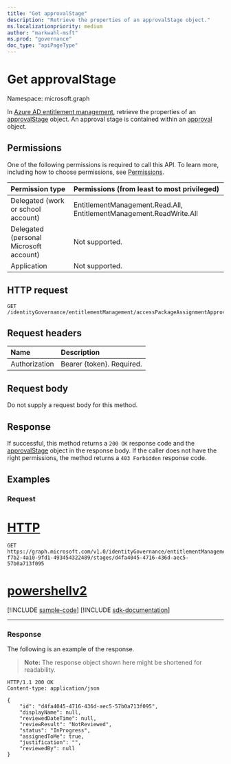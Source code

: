 ```yaml
---
title: "Get approvalStage"
description: "Retrieve the properties of an approvalStage object."
ms.localizationpriority: medium
author: "markwahl-msft"
ms.prod: "governance"
doc_type: "apiPageType"
---
```


# Get approvalStage

Namespace: microsoft.graph

In [Azure AD entitlement management](../resources/entitlementmanagement-overview.md), retrieve the properties of an [approvalStage](../resources/approvalstage.md) object. An approval stage is contained within an [approval](../resources/approval.md) object.

## Permissions

One of the following permissions is required to call this API. To learn more, including how to choose permissions, see [Permissions](/graph/permissions-reference).

| Permission type                        | Permissions (from least to most privileged) |
|:---------------------------------------|:--------------------------------------------|
| Delegated (work or school account)     | EntitlementManagement.Read.All, EntitlementManagement.ReadWrite.All |
| Delegated (personal Microsoft account) | Not supported. |
| Application                            | Not supported. |

## HTTP request

<!-- { "blockType": "ignored" } -->

```http
GET /identityGovernance/entitlementManagement/accessPackageAssignmentApprovals/{accessPackageAssignmentRequestId}/stages/{approvalStageId}
```

## Request headers

| Name      |Description|
|:----------|:----------|
| Authorization | Bearer \{token\}. Required. |

## Request body

Do not supply a request body for this method.

## Response

If successful, this method returns a `200 OK` response code and the [approvalStage](../resources/approvalstage.md) object in the response body. If the caller does not have the right permissions, the method returns a `403 Forbidden` response code.

## Examples

### Request


# [HTTP](#tab/http)
<!-- {
  "blockType": "request",
  "name": "get_approvalstage"
}
-->
``` http
GET https://graph.microsoft.com/v1.0/identityGovernance/entitlementManagement/accessPackageAssignmentApprovals/abd306ef-f7b2-4a10-9fd1-493454322489/stages/d4fa4045-4716-436d-aec5-57b0a713f095
```

# [powershellv2](#tab/powershellv2)
[!INCLUDE [sample-code](../includes/snippets/powershellv2/get-approvalstage-powershellv2-snippets.md)]
[!INCLUDE [sdk-documentation](../includes/snippets/snippets-sdk-documentation-link.md)]

---

### Response

The following is an example of the response.

> **Note:** The response object shown here might be shortened for readability.

<!-- {
  "blockType": "response",
  "truncated": true,
  "@odata.type": "microsoft.graph.approvalStage"
} -->

```http
HTTP/1.1 200 OK
Content-type: application/json

{
    "id": "d4fa4045-4716-436d-aec5-57b0a713f095",
    "displayName": null,
    "reviewedDateTime": null,
    "reviewResult": "NotReviewed",
    "status": "InProgress",
    "assignedToMe": true,
    "justification": "",
    "reviewedBy": null
}
```

<!-- uuid: 16cd6b66-4b1a-43a1-adaf-3a886856ed98
2021-02-12 14:57:30 UTC -->
<!-- {
  "type": "#page.annotation",
  "description": "Get approvalStage",
  "keywords": "",
  "section": "documentation",
  "tocPath": ""
}-->


